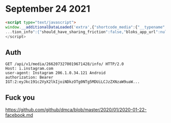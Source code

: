 # September 24 2021

~~~html
<script type="text/javascript">
window.__additionalDataLoaded('extra',{"shortcode_media":{"__typename":"GraphS...
...tion_info":{"should_have_sharing_friction":false,"bloks_app_url":null}}}]}}});
</script>
~~~

## Auth

~~~
GET /api/v1/media/2662073270019671428/info/ HTTP/2.0
Host: i.instagram.com
user-agent: Instagram 206.1.0.34.121 Android
authorization: Bearer IGT:2:eyJkc191c2VyX2lkIjoiNDkzOTg0NTg5MDUiLCJzZXNzaW9uaW...
~~~

## Fuck you

https://github.com/github/dmca/blob/master/2020/01/2020-01-22-facebook.md
